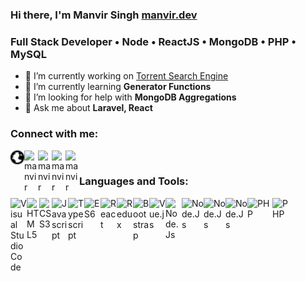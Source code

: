 ### Hi there, I'm Manvir Singh [manvir.dev](https://manvir.dev)
### Full Stack Developer • Node • ReactJS • MongoDB • PHP • MySQL 

<!--I am working as a Full Stack Developer (MERN). I have also worked on VueJS and Laravel. I like to create scripts, tweaks to make things easier. -->

- 🔭 I’m currently working on [Torrent Search Engine](https://torrents.manvir.dev)
- 🌱 I’m currently learning **Generator Functions**
- 🤔 I’m looking for help with **MongoDB Aggregations**
- 💬 Ask me about **Laravel, React**

### Connect with me:

<p>
<a target="_blank" href="https://manvir.dev"><img align="left" alt="manvir.dev" width="22px" src="https://raw.githubusercontent.com/iconic/open-iconic/master/svg/globe.svg" /></a>
<a target="_blank" href="https://twitter.com/sehmbimanvir"><img align="left" alt="manvir" width="22px" src="https://cdn.jsdelivr.net/npm/simple-icons@v3/icons/twitter.svg" /></a>
<a target="_blank" href="https://www.linkedin.com/in/manvir-singh-0b2790a4/"><img align="left" alt="manvir" width="22px" src="https://cdn.jsdelivr.net/npm/simple-icons@v3/icons/linkedin.svg" /></a>
<a target="_blank" href="https://www.facebook.com/sehmbimanvir/"><img align="left" alt="manvir" width="22px" src="https://cdn.jsdelivr.net/npm/simple-icons@v3/icons/facebook.svg" /></a>
  <a target="_blank" href="https://www.instagram.com/manvir.io/"><img align="left" alt="manvir" width="22px" src="https://cdn.jsdelivr.net/npm/simple-icons@v3/icons/instagram.svg" /></a>
</p>

<br />

### Languages and Tools:
<img align="left" alt="Visual Studio Code" width="26px" src="https://github.com/tomchen/stack-icons/raw/master/logos/visual-studio-code.svg" />

<img align="left" alt="HTML5" width="20px" src="https://raw.githubusercontent.com/tomchen/stack-icons/master/logos/html-5.svg" />

<img align="left" alt="CSS3" width="20px" src="https://raw.githubusercontent.com/tomchen/stack-icons/master/logos/css-3.svg" />

<img align="left" alt="Javascript" width="26px" src="https://raw.githubusercontent.com/tomchen/stack-icons/master/logos/javascript.svg">

<img align="left" alt="Typescript" width="26px" src="https://raw.githubusercontent.com/tomchen/stack-icons/master/logos/typescript-icon.svg">

<img align="left" alt="ES6" width="26px" src="https://raw.githubusercontent.com/tomchen/stack-icons/master/logos/es6.svg">

<img align="left" alt="React" width="26px" src="https://github.com/tomchen/stack-icons/raw/master/logos/react.svg" />

<img align="left" alt="Redux" width="26px" src="https://github.com/tomchen/stack-icons/raw/master/logos/redux.svg" />

<img align="left" alt="Bootstrap" width="26px" src="https://github.com/tomchen/stack-icons/raw/master/logos/bootstrap.svg">

<img align="left" alt="Vue.js" width="26px" src="https://github.com/tomchen/stack-icons/raw/master/logos/vue.svg">

<img align="left" alt="Node.Js" width="26px" src="https://github.com/tomchen/stack-icons/raw/master/logos/nodejs-icon.svg">

<img align="left" alt="Node.Js" width="35px" src="https://github.com/tomchen/stack-icons/raw/master/logos/express.svg">

<img align="left" alt="Node.Js" width="35px" src="https://github.com/tomchen/stack-icons/raw/master/logos/mysql.svg">

<img align="left" alt="Node.Js" width="35px" src="https://github.com/tomchen/stack-icons/raw/master/logos/mongodb-icon.svg">

<img align="left" alt="PHP" width="40px" src="https://github.com/tomchen/stack-icons/raw/master/logos/php.svg">

<img align="left" alt="PHP" width="30px" src="https://github.com/tomchen/stack-icons/raw/master/logos/laravel.svg">

<br />

<!--
**sehmbimanvir/sehmbimanvir** is a ✨ _special_ ✨ repository because its `README.md` (this file) appears on your GitHub profile.

Here are some ideas to get you started:

- 🔭 I’m currently working on [Torrent Search Engine](https://torrents.manvir.dev)
- 🌱 I’m currently learning **Generator Functions**
- 🤔 I’m looking for help with **MongoDB Aggregations**
- 💬 Ask me about **Laravel, React, Web Scrapping/Crawling**
- 📫 How to reach me: 
- 😄 Pronouns: ...
- ⚡ Fun fact: ...
-->
